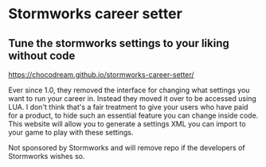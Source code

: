 # Stormworks career setter
## Tune the stormworks settings to your liking without code

https://chocodream.github.io/stormworks-career-setter/

Ever since 1.0, they removed the interface for changing what settings you want to run your career in. Instead they moved it over to be accessed using LUA.
I don't think that's a fair treatment to give your users who have paid for a product, to hide such an essential feature you can change inside code.
This website will allow you to generate a settings XML you can import to your game to play with these settings.

Not sponsored by Stormworks and will remove repo if the developers of Stormworks wishes so.
